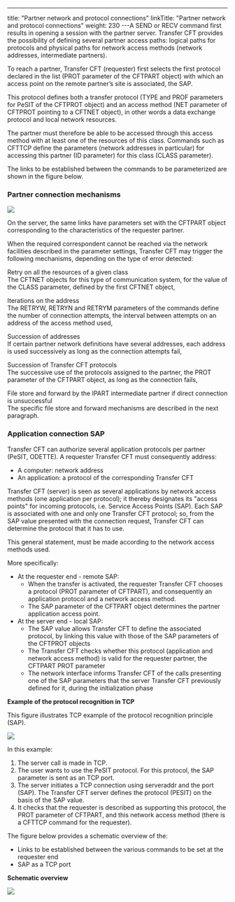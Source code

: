 ---
title: "Partner  network and protocol connections"
linkTitle: "Partner network and protocol connections"
weight: 230
---A SEND or RECV command first results in opening a session with the partner
server. Transfer CFT provides the possibility of defining several partner
access paths: logical paths for protocols and physical paths for network
access methods (network addresses, intermediate partners).

To reach a partner, Transfer CFT (requester) first selects the first
protocol declared in the list (PROT parameter of the CFTPART object) with
which an access point on the remote partner’s site is associated, the
SAP.

This protocol defines both a transfer protocol (TYPE and PROF parameters
for PeSIT of the CFTPROT object) and an access method (NET parameter of
CFTPROT pointing to a CFTNET object), in other words a data exchange protocol
and local network resources.

The partner must therefore be able to be accessed through this access
method with at least one of the resources of this class. Commands such
as CFTTCP define the parameters (network addresses in particular) for
accessing this partner (ID parameter) for this class (CLASS parameter).

The links to be established between the commands to be parameterized
are shown in the figure below.

### Partner connection mechanisms

![](/Images/TransferCFT/Partner_connection_establishing_mechanisms.png)

On the server, the same links have parameters set with the
CFTPART object corresponding to the characteristics of the requester partner.

When the required correspondent cannot be reached via the network facilities
described in the parameter settings, Transfer CFT may trigger the following
mechanisms, depending on the type of error detected:

Retry on all the
resources of a given class  
The CFTNET objects for this type of communication system, for the value
of the CLASS parameter, defined by the first CFTNET object,

<!-- -->

Iterations on the
address  
The RETRYW, RETRYN and RETRYM parameters of the commands
define the number of connection attempts, the interval between attempts
on an address of the access method used,

<!-- -->

Succession of addresses  
If certain partner network definitions have several addresses, each address is used successively as long as the
connection attempts fail,

<!-- -->

Succession of Transfer
CFT protocols  
The successive use of the protocols assigned to the partner, the PROT
parameter of the CFTPART object, as long as the connection fails,

<!-- -->

File store and
forward by the IPART intermediate partner if direct connection is unsuccessful  
The specific file store and forward mechanisms are described in the
next paragraph.

<span id="Application_connection_SAP"></span>

### Application connection SAP

Transfer CFT can authorize several application protocols per partner
(PeSIT, ODETTE). A requester Transfer CFT must consequently address:

* A computer: network
    address
* An application:
    a protocol of the corresponding Transfer CFT

Transfer CFT (server) is seen as several applications by
network access methods (one application per protocol); it thereby designates
its "access points" for incoming protocols, i.e. Service Access
Points (SAP). Each SAP is associated with one and only one Transfer CFT
protocol; so, from the SAP value presented with the connection request,
Transfer CFT can determine the protocol that it has to use.

This general statement,
must be made according to the network access methods used.

More specifically:

* At the requester
    end - remote SAP:
    *   When the
        transfer is activated, the requester Transfer CFT chooses a protocol (PROT
        parameter of CFTPART), and consequently an application protocol and a
        network access method.
    *   The SAP
        parameter of the CFTPART object determines the partner application access
        point.
* At the server end - local SAP:
    *   The SAP
        value allows Transfer CFT to define the associated protocol, by linking
        this value with those of the SAP parameters of the CFTPROT objects
    *   The Transfer
        CFT checks whether this protocol (application and network access
        method) is valid for the requester partner, the CFTPART PROT parameter
    *   The network
        interface informs Transfer CFT of the calls presenting one of the SAP
        parameters that the server Transfer CFT previously defined for it, during
        the initialization phase

****Example of the protocol recognition
in TCP****

This figure illustrates TCP example of the protocol recognition
principle (SAP).

![](/Images/TransferCFT/Protocol_recognition_SAP.png)

In this example:

1. The server call is made in TCP.
1. The user wants to use the PeSIT protocol. For this protocol, the SAP parameter is sent as an TCP port.
1. The server initiates a TCP connection using serveraddr and the port (SAP). The Transfer CFT server defines the protocol (PESIT) on the basis of the SAP value.
1. It checks that the requester is described as supporting this protocol, the PROT parameter of CFTPART, and this network access method (there is a CFTTCP command for the requester).

The figure below provides a schematic overview of the:

* Links to be established
    between the various commands to be set at the requester end
* SAP as a TCP port

****Schematic overview****

![](/Images/TransferCFT/Schematic_overview.png)
